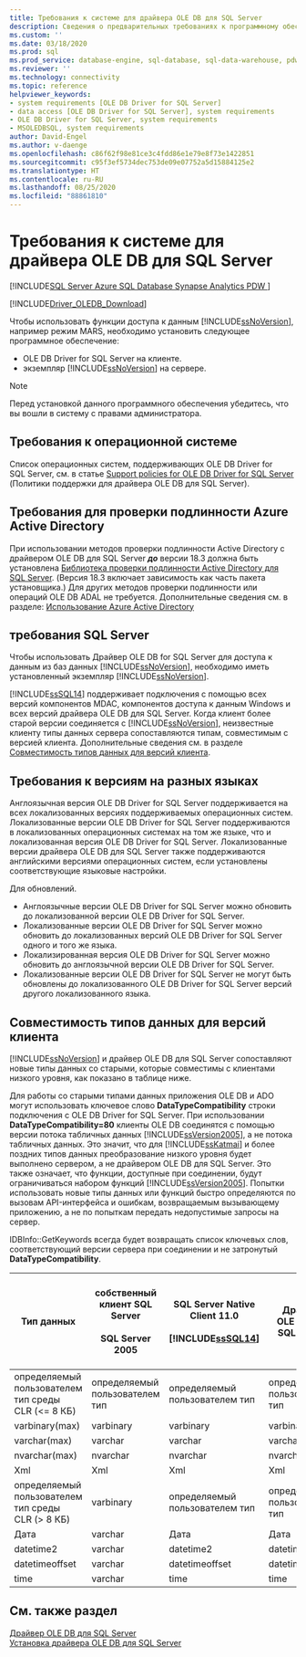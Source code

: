 ```yaml
---
title: Требования к системе для драйвера OLE DB для SQL Server
description: Сведения о предварительных требованиях к программному обеспечению, необходимых для использования функций доступа к данным SQL Server, например функции MARS, в OLE DB Driver for SQL Server.
ms.custom: ''
ms.date: 03/18/2020
ms.prod: sql
ms.prod_service: database-engine, sql-database, sql-data-warehouse, pdw
ms.reviewer: ''
ms.technology: connectivity
ms.topic: reference
helpviewer_keywords:
- system requirements [OLE DB Driver for SQL Server]
- data access [OLE DB Driver for SQL Server], system requirements
- OLE DB Driver for SQL Server, system requirements
- MSOLEDBSQL, system requirements
author: David-Engel
ms.author: v-daenge
ms.openlocfilehash: c86f62f98e81ce3c4fdd86e1e79e8f73e1422851
ms.sourcegitcommit: c95f3ef5734dec753de09e07752a5d15884125e2
ms.translationtype: HT
ms.contentlocale: ru-RU
ms.lasthandoff: 08/25/2020
ms.locfileid: "88861810"
---
```

# <a name="system-requirements-for-ole-db-driver-for-sql-server"></a>Требования к системе для драйвера OLE DB для SQL Server

[!INCLUDE[SQL Server Azure SQL Database Synapse Analytics PDW ](../../includes/applies-to-version/sql-asdb-asdbmi-asa-pdw.md)]

[!INCLUDE[Driver_OLEDB_Download](../../includes/driver_oledb_download.md)]

Чтобы использовать функции доступа к данным [!INCLUDE[ssNoVersion](../../includes/ssnoversion-md.md)], например режим MARS, необходимо установить следующее программное обеспечение:  

* OLE DB Driver for SQL Server на клиенте.  
* экземпляр [!INCLUDE[ssNoVersion](../../includes/ssnoversion-md.md)] на сервере.

> [!NOTE]  
> Перед установкой данного программного обеспечения убедитесь, что вы вошли в систему с правами администратора.  

## <a name="operating-system-requirements"></a>Требования к операционной системе  

Список операционных систем, поддерживающих OLE DB Driver for SQL Server, см. в статье [Support policies for OLE DB Driver for SQL Server](../oledb/applications/support-policies-for-oledb-driver-for-sql-server.md) (Политики поддержки для драйвера OLE DB для SQL Server).  

## <a name="azure-active-directory-authentication-requirements"></a>Требования для проверки подлинности Azure Active Directory  

При использовании методов проверки подлинности Active Directory с драйвером OLE DB для SQL Server ***до*** версии 18.3 должна быть установлена [Библиотека проверки подлинности Active Directory для SQL Server](https://go.microsoft.com/fwlink/?LinkID=513072). (Версия 18.3 включает зависимость как часть пакета установщика.) Для других методов проверки подлинности или операций OLE DB ADAL не требуется. Дополнительные сведения см. в разделе: [Использование Azure Active Directory](features/using-azure-active-directory.md)

## <a name="sql-server-requirements"></a>требования SQL Server  

Чтобы использовать Драйвер OLE DB for SQL Server для доступа к данным из баз данных [!INCLUDE[ssNoVersion](../../includes/ssnoversion-md.md)], необходимо иметь установленный экземпляр [!INCLUDE[ssNoVersion](../../includes/ssnoversion-md.md)].  

[!INCLUDE[ssSQL14](../../includes/sssql14-md.md)] поддерживает подключения с помощью всех версий компонентов MDAC, компонентов доступа к данным Windows и всех версий драйвера OLE DB для SQL Server. Когда клиент более старой версии соединяется с [!INCLUDE[ssNoVersion](../../includes/ssnoversion-md.md)], неизвестные клиенту типы данных сервера сопоставляются типам, совместимым с версией клиента. Дополнительные сведения см. в разделе [Совместимость типов данных для версий клиента](#data-type-compatibility-for-client-versions).  

## <a name="cross-language-requirements"></a>Требования к версиям на разных языках  

Англоязычная версия OLE DB Driver for SQL Server поддерживается на всех локализованных версиях поддерживаемых операционных систем. Локализованные версии OLE DB Driver for SQL Server поддерживаются в локализованных операционных системах на том же языке, что и локализованная версия OLE DB Driver for SQL Server. Локализованные версии драйвера OLE DB для SQL Server также поддерживаются английскими версиями операционных систем, если установлены соответствующие языковые настройки.  

Для обновлений.  

* Англоязычные версии OLE DB Driver for SQL Server можно обновить до локализованной версии OLE DB Driver for SQL Server.  
* Локализованные версии OLE DB Driver for SQL Server можно обновить до локализованных версий OLE DB Driver for SQL Server одного и того же языка.  
* Локализированная версия OLE DB Driver for SQL Server можно обновить до англоязычной версии OLE DB Driver for SQL Server.  
* Локализованные версии OLE DB Driver for SQL Server не могут быть обновлены до локализованного OLE DB Driver for SQL Server версий другого локализованного языка.  

## <a name="data-type-compatibility-for-client-versions"></a>Совместимость типов данных для версий клиента  

[!INCLUDE[ssNoVersion](../../includes/ssnoversion-md.md)] и драйвер OLE DB для SQL Server сопоставляют новые типы данных со старыми, которые совместимы с клиентами низкого уровня, как показано в таблице ниже.  

Для работы со старыми типами данных приложения OLE DB и ADO могут использовать ключевое слово **DataTypeCompatibility** строки подключения с OLE DB Driver for SQL Server. При использовании **DataTypeCompatibility=80** клиенты OLE DB соединятся с помощью версии потока табличных данных [!INCLUDE[ssVersion2005](../../includes/ssversion2005-md.md)], а не потока табличных данных. Это значит, что для [!INCLUDE[ssKatmai](../../includes/sskatmai-md.md)] и более поздних типов данных преобразование низкого уровня будет выполнено сервером, а не драйвером OLE DB для SQL Server. Это также означает, что функции, доступные при соединении, будут ограничиваться набором функций [!INCLUDE[ssVersion2005](../../includes/ssversion2005-md.md)]. Попытки использовать новые типы данных или функций быстро определяются по вызовам API-интерфейса и ошибкам, возвращаемым вызывающему приложению, а не по попыткам передать недопустимые запросы на сервер.  

IDBInfo::GetKeywords всегда будет возвращать список ключевых слов, соответствующий версии сервера при соединении и не затронутый **DataTypeCompatibility**.  

|Тип данных|собственный клиент SQL Server<br /><br />SQL Server 2005|SQL Server Native Client 11.0<br /><br /> [!INCLUDE[ssSQL14](../../includes/sssql14-md.md)]|Драйвер OLE DB для SQL Server|Компоненты доступа к данным Windows, компоненты MDAC и<br /><br /> Приложения OLE DB Driver for SQL Server со свойством DataTypeCompatibility=80|  
|---------------|--------------------------------------------------|-------------------------------------------------------------|-------------------------------------------------------------|-------------------------------------------------------------------------------------------------------------------------------|  
|определяемый пользователем тип среды CLR (\<= 8 КБ)|определяемый пользователем тип|определяемый пользователем тип|определяемый пользователем тип|Varbinary|  
|varbinary(max)|varbinary|varbinary|varbinary|Образ —|  
|varchar(max)|varchar|varchar|varchar|текст|  
|nvarchar(max)|nvarchar|nvarchar|nvarchar|Ntext|  
|Xml|Xml|Xml|Xml|Ntext|  
|определяемый пользователем тип среды CLR (> 8 КБ)|varbinary|определяемый пользователем тип|определяемый пользователем тип|Образ —|  
|Дата|varchar|Дата|Дата|Varchar|  
|datetime2|varchar|datetime2|datetime2|Varchar|  
|datetimeoffset|varchar|datetimeoffset|datetimeoffset|Varchar|  
|time|varchar|time|time|Varchar|  

## <a name="see-also"></a>См. также раздел  

[Драйвер OLE DB для SQL Server](../oledb/oledb-driver-for-sql-server.md)  
[Установка драйвера OLE DB для SQL Server](../oledb/applications/installing-oledb-driver-for-sql-server.md)  
